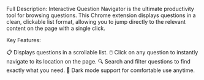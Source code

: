 Full Description:
Interactive Question Navigator is the ultimate productivity tool for browsing questions. This Chrome extension displays questions in a clean, clickable list format, allowing you to jump directly to the relevant content on the page with a single click.

Key Features:

📋 Displays questions in a scrollable list.
🖱️ Click on any question to instantly navigate to its location on the page.
🔍 Search and filter questions to find exactly what you need.
🌙 Dark mode support for comfortable use anytime.
